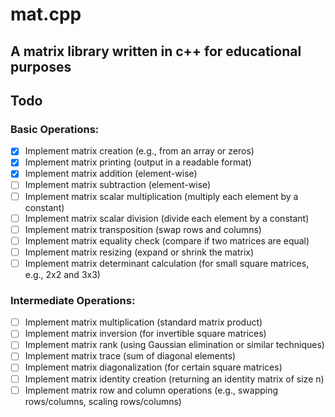 # mat.cpp
## A matrix library written in c++ for educational purposes

## Todo

### Basic Operations:
- [x] Implement matrix creation (e.g., from an array or zeros)
- [x] Implement matrix printing (output in a readable format)
- [x] Implement matrix addition (element-wise)
- [ ] Implement matrix subtraction (element-wise)
- [ ] Implement matrix scalar multiplication (multiply each element by a constant)
- [ ] Implement matrix scalar division (divide each element by a constant)
- [ ] Implement matrix transposition (swap rows and columns)
- [ ] Implement matrix equality check (compare if two matrices are equal)
- [ ] Implement matrix resizing (expand or shrink the matrix)
- [ ] Implement matrix determinant calculation (for small square matrices, e.g., 2x2 and 3x3)

### Intermediate Operations:
- [ ] Implement matrix multiplication (standard matrix product)
- [ ] Implement matrix inversion (for invertible square matrices)
- [ ] Implement matrix rank (using Gaussian elimination or similar techniques)
- [ ] Implement matrix trace (sum of diagonal elements)
- [ ] Implement matrix diagonalization (for certain square matrices)
- [ ] Implement matrix identity creation (returning an identity matrix of size n)
- [ ] Implement matrix row and column operations (e.g., swapping rows/columns, scaling rows/columns)
